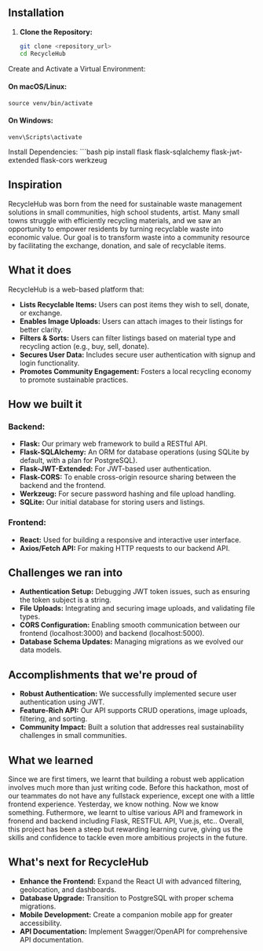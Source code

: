 ## Installation

1. **Clone the Repository:**
   ```bash
   git clone <repository_url>
   cd RecycleHub

Create and Activate a Virtual Environment:
#### On macOS/Linux:
    source venv/bin/activate

#### On Windows:
    venv\Scripts\activate

Install Dependencies:
    ```bash pip install flask flask-sqlalchemy flask-jwt-extended flask-cors werkzeug

## Inspiration
RecycleHub was born from the need for sustainable waste management solutions in small communities, high school students, artist. Many small towns struggle with efficiently recycling materials, and we saw an opportunity to empower residents by turning recyclable waste into economic value. Our goal is to transform waste into a community resource by facilitating the exchange, donation, and sale of recyclable items.

## What it does
RecycleHub is a web-based platform that:
- **Lists Recyclable Items:** Users can post items they wish to sell, donate, or exchange.
- **Enables Image Uploads:** Users can attach images to their listings for better clarity.
- **Filters & Sorts:** Users can filter listings based on material type and recycling action (e.g., buy, sell, donate).
- **Secures User Data:** Includes secure user authentication with signup and login functionality.
- **Promotes Community Engagement:** Fosters a local recycling economy to promote sustainable practices.

## How we built it
### Backend:
- **Flask:** Our primary web framework to build a RESTful API.
- **Flask-SQLAlchemy:** An ORM for database operations (using SQLite by default, with a plan for PostgreSQL).
- **Flask-JWT-Extended:** For JWT-based user authentication.
- **Flask-CORS:** To enable cross-origin resource sharing between the backend and the frontend.
- **Werkzeug:** For secure password hashing and file upload handling.
- **SQLite:** Our initial database for storing users and listings.

### Frontend:
- **React:** Used for building a responsive and interactive user interface.
- **Axios/Fetch API:** For making HTTP requests to our backend API.

## Challenges we ran into
- **Authentication Setup:** Debugging JWT token issues, such as ensuring the token subject is a string.
- **File Uploads:** Integrating and securing image uploads, and validating file types.
- **CORS Configuration:** Enabling smooth communication between our frontend (localhost:3000) and backend (localhost:5000).
- **Database Schema Updates:** Managing migrations as we evolved our data models.

## Accomplishments that we're proud of
- **Robust Authentication:** We successfully implemented secure user authentication using JWT.
- **Feature-Rich API:** Our API supports CRUD operations, image uploads, filtering, and sorting.
- **Community Impact:** Built a solution that addresses real sustainability challenges in small communities.

## What we learned
Since we are first timers, we learnt that building a robust web application involves much more than just writing code. Before this hackathon, most of our teammates do not have any fullstack experience, except one with a little frontend experience. Yesterday, we know nothing. Now we know something. Futhermore, we learnt to ultise various API and framework in fronend and backend including Flask, RESTFUL API, Vue.js, etc.. Overall, this project has been a steep but rewarding learning curve, giving us the skills and confidence to tackle even more ambitious projects in the future.

## What's next for RecycleHub
- **Enhance the Frontend:** Expand the React UI with advanced filtering, geolocation, and dashboards.
- **Database Upgrade:** Transition to PostgreSQL with proper schema migrations.
- **Mobile Development:** Create a companion mobile app for greater accessibility.
- **API Documentation:** Implement Swagger/OpenAPI for comprehensive API documentation.
